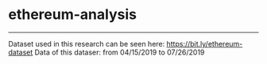 # ethereum-analysis
---------

Dataset used in this research can be seen here: https://bit.ly/ethereum-dataset
Data of this dataser: from 04/15/2019 to 07/26/2019
